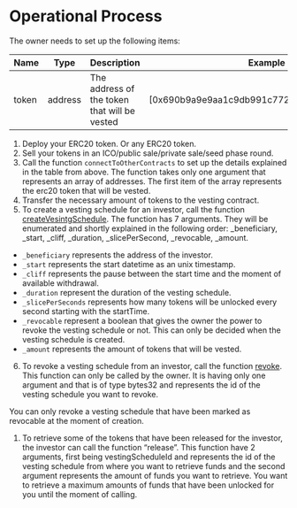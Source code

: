 # Operational Process
The owner needs to set up the following items:

|Name|Type|Description|Example|Default|
|--- |---|---|---|---|
|token|address|The address of the token that will be vested|[0x690b9a9e9aa1c9db991c7721a92d351db4fac990]|NO|

<!--- Case: Actor is Project Owner --->
1. Deploy your ERC20 token. Or any ERC20 token.
2. Sell your tokens in an ICO/public sale/private sale/seed phase round.
3. Call the function `connectToOtherContracts` to set up the details explained in the table from above. 
The function takes only one argument that represents an array of addresses. 
The first item of the array represents the erc20 token that will be vested.
4. Transfer the necessary amount of tokens to the vesting contract.
5. To create a vesting schedule for an investor, call the function [createVesintgSchedule](https://app.bunzz.dev/module-templates/0727405d-57f6-4cd1-be66-6667a96227e2/functions#createVesintgSchedule). 
The function has 7 arguments. 
They will be enumerated and shortly explained in the following order: _beneficiary, _start, _cliff, _duration, _slicePerSecond, _revocable, _amount.
  - `_beneficiary` represents the address of the investor.
  - `_start` represents the start datetime as an unix timestamp.
  - `_cliff` represents the pause between the start time and the moment of available withdrawal.
  - `_duration` represent the duration of the vesting schedule.
  - `_slicePerSeconds` represents how many tokens will be unlocked every second starting with the startTime.
  - `_revocable` represent a boolean that gives the owner the power to revoke the vesting schedule or not. This can only be decided when the vesting schedule is created.
  - `_amount` represents the amount of tokens that will be vested.
6. To revoke a vesting schedule from an investor, call the function [revoke](https://app.bunzz.dev/module-templates/0727405d-57f6-4cd1-be66-6667a96227e2/functions#revoke). 
This function can only be called by the owner.
It is having only one argument and that is of type bytes32 and represents the id of the vesting schedule you want to revoke. 
<!--- Q: How to get the Id of vesting schedule? -->
You can only revoke a vesting schedule that have been marked as revocable at the moment of creation.


<!--- Case: Actor is Investor --->
1. To retrieve some of the tokens that have been released for the investor, the investor can call the function “release”. 
This function have 2 arguments, first being vestingScheduleId and represents the id of the vesting schedule from where you want to retrieve funds and the second argument represents the amount of funds you want to retrieve. You want to retrieve a maximum amounts of funds that have been unlocked for you until the moment of calling.